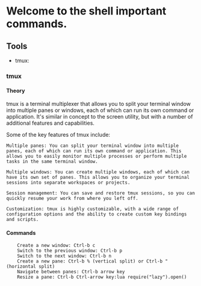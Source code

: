 # Welcome to the shell important commands. 

## Tools
- tmux: 

### tmux

#### Theory
tmux is a terminal multiplexer that allows you to split your terminal window into multiple panes or windows, each of which can run its own command or application. It's similar in concept to the screen utility, but with a number of additional features and capabilities.

Some of the key features of tmux include:

    Multiple panes: You can split your terminal window into multiple panes, each of which can run its own command or application. This allows you to easily monitor multiple processes or perform multiple tasks in the same terminal window.

    Multiple windows: You can create multiple windows, each of which can have its own set of panes. This allows you to organize your terminal sessions into separate workspaces or projects.

    Session management: You can save and restore tmux sessions, so you can quickly resume your work from where you left off.

    Customization: tmux is highly customizable, with a wide range of configuration options and the ability to create custom key bindings and scripts.

#### Commands
``` shell
    Create a new window: Ctrl-b c
    Switch to the previous window: Ctrl-b p
    Switch to the next window: Ctrl-b n
    Create a new pane: Ctrl-b % (vertical split) or Ctrl-b " (horizontal split)
    Navigate between panes: Ctrl-b arrow key
    Resize a pane: Ctrl-b Ctrl-arrow key:lua require("lazy").open()
```
